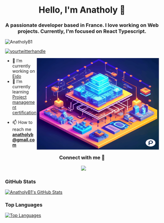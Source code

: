 <!-- Hello, I'm Anatholy -->
<h1 align="center">Hello, I'm Anatholy 👋</h1>

<!-- About Me -->
<h3 align="center">A passionate developer based in France. I love working on Web projects. Currently, I'm focused on React Typescript.</h3>

<!-- Profile views -->
<p align="left"> <img src="https://komarev.com/ghpvc/?username=AnatholyB1&label=Profile%20views&color=0e75b6&style=flat" alt="AnatholyB1" /> </p>

<!-- Twitter badge -->
<p align="left"> <a href="https://twitter.com/Anatholy_B" target="blank"><img src="https://img.shields.io/twitter/follow/Anatholy_B?logo=twitter&style=for-the-badge" alt="yourtwitterhandle" /></a> </p>

<!-- GIF -->
<a target="_blank" align="center">
  <img align="right" height="300" width="400" alt="GIF" src="https://github.com/AnatholyB1/AnatholyB1/blob/main/443433868030201.gif">
</a>

<!-- Work and Learning -->
- 🔭 I’m currently working on [Eido](https://github.com/AnatholyB1/eido)
- 🌱 I’m currently learning [Project management certification]([https://github.com/yourusername/yourlearningrepo](https://www.pm-coaching.org/))

<!-- Contact -->
- 📫 How to reach me **anatholyb@gmail.com**

<!-- Connect with me -->
<h3 align="center">Connect with me 🤝 </h3>
<p align="center">
  <a style="margin-left: 10px;" target="_blank" href="https://www.linkedin.com/in/anatholy-bricon-9333a9190/">
    <img src="https://img.icons8.com/doodle/40/000000/linkedin--v2.png">
  </a>
  <!-- Add other social icons as needed -->
</p>



<!-- GitHub Stats and Top Languages -->
### GitHub Stats
[![AnatholyB1's GitHub Stats](https://github-readme-stats.vercel.app/api?username=AnatholyB1&show_icons=true&count_private=true&theme=radical)](https://github.com/AnatholyB1)
### Top Languages
[![Top Languages](https://github-readme-stats.vercel.app/api/top-langs/?username=AnatholyB1&theme=radical&hide_langs_below=8)](https://github.com/AnatholyB1)

